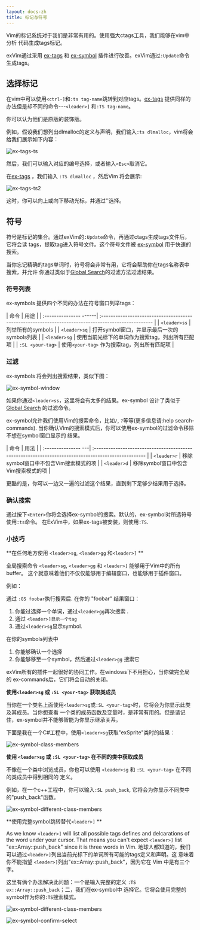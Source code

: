 ```yaml
---
layout: docs-zh
title: 标记与符号
---
```


Vim的标记系统对于我们是非常有用的。使用强大ctags工具，我们能够在vim中分析
代码生成tags标记。

exVim通过采用 [ex-tags](http://github.com/exvim/ex-tags) 和 [ex-symbol](http://github.com/exvim/ex-symbol) 
插件进行改善。exVim通过`:Update`命令生成tags。

## 选择标记

在vim中可以使用`<ctrl-]`和`:ts tag-name`跳转到对应tags。[ex-tags](http://github.com/exvim/ex-tags)
提供同样的办法但是却不同的命令---`<leader>]` 和`:TS tag-name`。

你可以认为他们是原版的装饰版。

例如，假设我们想列出dlmalloc的定义与声明，我们输入`:ts dlmalloc`，vim将会
给我们展示如下内容：

![ex-tags-ts]({{site.url}}/docs/images/ex-tags-ts.png)

然后，我们可以输入对应的编号选择，或者输入`<Esc>`取消它。

在[ex-tags](http://github.com/exvim/ex-tags) ，我们输入 `:TS dlmalloc` ，然后Vim 将会展示:

![ex-tags-ts2]({{site.url}}/docs/images/ex-tags-ts2.png)

这时，你可以向上或向下移动光标，并通过'<Enter>'选择。

## 符号

符号是标记的集合。通过exVim的`:Update`命令，再通过ctags生成tags文件后，它将会读
tags，提取tag进入符号文件。这个符号文件被 [ex-symbol](http://github.com/exvim/ex-symbol)
用于快速的搜索。

当你忘记精确的tags单词时，符号将会非常有用，它将会帮助你在tags名称表中搜索，并允许
你通过类似于[Global Search]({{site.url}}/docs/global-search)的过滤方法过滤结果。

### 符号列表

ex-symbols 提供四个不同的办法在符号窗口列举tags：

| 命令                    | 用途                                                                                                                      |
| :--------------- ------| :--------------------------------------------------------------------------------------------------- |
| `<leader>ss`       | 列举所有的symbols                                                                                             |
| `<leader>sq`       | 打开symbol窗口，并显示最后一次的symbols列表                                         |
| `<leader>sg`       | 使用当前光标下的单词作为搜索tag，列出所有匹配项                                  |
| `:SL <your-tag>` | 使用`<your-tag>` 作为搜索tag，列出所有匹配项                                             |

### 过滤

ex-symbols 将会列出搜索结果，类似下图：

![ex-symbol-window]({{site.url}}/docs/images/ex-symbol-window.png)

如果你通过`<leader>ss`，这里将会有太多的结果。ex-symbol 设计了类似于 [Global Search]({{site.url}}/docs/global-search)
的过滤命令。

ex-symbol允许我们使用Vim的搜索命令，比如`/`, `?`等等(更多信息请:help search-commands).
当你确认Vim的搜索模式后，你可以使用ex-symbol的过滤命令移除不想在symbol窗口显示的
结果。

| 命令            | 用法                                                                                                |
| :--------------- ---| :--------------------------------------------------------------------------------------------------- |
| `<leader>r`      | 移除symbol窗口中不包含Vim搜索模式的项                    |
| `<leader>d`      | 移除symbol窗口中包含Vim搜索模式的项                       |

更酷的是，你可以一边又一遍的过滤这个结果，直到剩下足够少结果用于选择。

### 确认搜索

通过按下`<Enter>`你将会选择ex-symbol的搜索。默认的，ex-symbol对所选符号使用`:ts`命令。
在ExVim中，如果ex-tags被安装，则使用`:TS`.

### 小技巧

**在任何地方使用 `<leader>sg`, `<leader>gg` 和`<leader>]` **

全局搜索命令 `<leader>sg`, `<leader>gg` 和 `<leader>]` 能够用于Vim中的所有buffer。
这个就意味着他们不仅仅能够用于编辑窗口，也能够用于插件窗口。

例如：

通过 `:GS foobar`执行搜索后. 在你的 "foobar" 结果窗口：

1. 你能过选择一个单词，通过`<leader>gg`再次搜索 . 
1. 通过 `<leader>]显示一个tag`
1. 通过`<leader>sg`显示symbol. 

在你的symbols列表中

1. 你能够确认一个选择
1. 你能够移至一个symbol，然后通过`<leader>gg` 搜索它

exVim所有的插件一起很好的协同工作。在windows下不用担心，当你做完全局的
ex-commands后，它们将会自动的关闭。

**使用`<leader>sg` 或 `:SL <your-tag>` 获取类成员**

当你在一个类名上面使用`<leader>sg`或`:SL <your-tag>`时，它将会为你显示此类及其成员。当你想查看
一个类的成员函数及变量时，是非常有用的。但是请记住，ex-symbol并不能够智能为你显示继承关系。

下面是我在一个C#工程中，使用`<leader>sg`获取"exSprite"类时的结果：

![ex-symbol-class-members]({{site.url}}/docs/images/ex-symbol-class-members.png)

**使用 `<leader>sg` 或 `:SL <your-tag>` 在不同的类中获取成员**

不像在一个类中浏览成员，你也可以使用 `<leader>sg` 和 `:SL <your-tag>` 在不同的类成员中得到相同的
定义。

例如，在一个c++工程中，你可以输入`:SL push_back`, 它将会为你显示不同类中的"push_back"函数。

![ex-symbol-different-class-members]({{site.url}}/docs/images/ex-symbol-different-class-members.png)

**使用完整symbol跳转替代`<leader>]` **

As we know `<leader>]` will list all possible tags defines and delcarations of the word under your cursor. 
That means you can't expect `<leader>]` list "ex::Array::push_back" since it is three words in Vim.
地球人都知道的，我们可以通过`<leader>]`列出当前光标下的单词所有可能的tags定义和声明。这
意味着你不能指望 `<leader>]`列出"ex::Array::push_back"，因为它在 Vim 中是有三个字。

这里有俩个办法解决此问题：一个是输入完整的定义 `:TS ex::Array::push_back`；二，我们在ex-symbol中
选择它。它将会使用完整的symbol作为你的`:TS`搜索模式。

![ex-symbol-different-class-members]({{site.url}}/docs/images/ex-symbol-different-class-members.png)

![ex-symbol-confirm-select]({{site.url}}/docs/images/ex-symbol-confirm-select.png)

